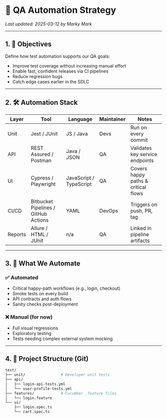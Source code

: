 # 🧪 QA Automation Strategy

_Last updated: 2025-03-12 by Marky Mark_

---

## 1. 🎯 Objectives

Define how test automation supports our QA goals:

- Improve test coverage without increasing manual effort
- Enable fast, confident releases via CI pipelines
- Reduce regression bugs
- Catch edge cases earlier in the SDLC

---

## 2. 🛠️ Automation Stack

| Layer | Tool | Language | Maintainer | Notes |
|-------|------|----------|------------|-------|
| Unit | Jest / JUnit | JS / Java | Devs | Run on every commit |
| API | REST Assured / Postman | Java / JSON | QA | Validates key service endpoints |
| UI | Cypress / Playwright | JavaScript / TypeScript | QA | Covers happy paths & critical flows |
| CI/CD | Bitbucket Pipelines / GitHub Actions | YAML | DevOps | Triggers on push, PR, tag |
| Reports | Allure / HTML / JUnit | n/a | QA | Linked in pipeline artifacts |

---

## 3. 🤖 What We Automate

### ✅ Automated
- Critical happy-path workflows (e.g., login, checkout)
- Smoke tests on every build
- API contracts and auth flows
- Sanity checks post-deployment

### ❌ Manual (for now)
- Full visual regressions
- Exploratory testing
- Tests needing complex external system mocking

---

## 4. 📂 Project Structure (Git)

```bash
test/
├── unit/                # Developer unit tests
├── api/
│   ├── login-api-tests.yml
│   └── user-profile-tests.yml
├── features/            # Cucumber .feature files
│   └── login.feature
└── ui/
    ├── login.spec.ts
    └── cart.spec.ts
